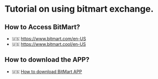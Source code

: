 #  Tutorial on using bitmart exchange. 

## How to Access BitMart?
*  🇺🇸 https://www.bitmart.com/en-US
*  🇺🇸 https://www.bitmart.cool/en-US  


## How to download the APP?
* 🇺🇸 [How to download BitMart APP](README.en.download.md)

